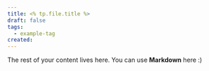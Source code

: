 ```yaml
---
title: <% tp.file.title %>
draft: false
tags:
  - example-tag
created:
---
```

 
The rest of your content lives here. You can use **Markdown** here :)